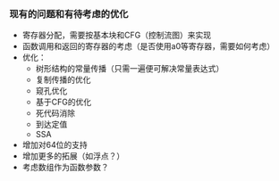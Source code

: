 ### 现有的问题和有待考虑的优化
* 寄存器分配，需要按基本块和CFG（控制流图）来实现
* 函数调用和返回的寄存器的考虑（是否使用a0等寄存器，需要如何考虑）
* 优化：
  * 树形结构的常量传播（只需一遍便可解决常量表达式）
  * 复制传播的优化
  * 窥孔优化
  * 基于CFG的优化
  * 死代码消除
  * 到达定值
  * SSA
* 增加对64位的支持
* 增加更多的拓展（如浮点？）
* 考虑数组作为函数参数？